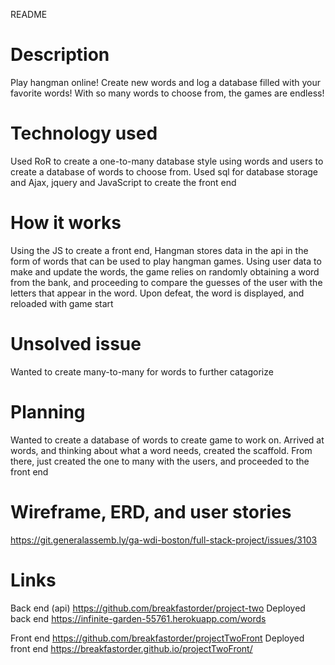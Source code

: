 README

# Description
Play hangman online! Create new words and log a database filled with your
favorite words! With so many words to choose from, the games are endless!

# Technology used
Used RoR to create a one-to-many database style using words and users to create a
database of words to choose from. Used sql for database storage and Ajax, jquery
and JavaScript to create the front end

# How it works
Using the JS to create a front end, Hangman stores data in the api in the form
of words that can be used to play hangman games. Using user data to make and
update the words, the game relies on randomly obtaining a word from the bank,
and proceeding to compare the guesses of the user with the letters that appear
in the word. Upon defeat, the word is displayed, and reloaded with game start

# Unsolved issue
Wanted to create many-to-many for words to further catagorize

# Planning
Wanted to create a database of words to create game to work on. Arrived at
words, and thinking about what a word needs, created the scaffold. From there,
just created the one to many with the users, and proceeded to the front end

# Wireframe, ERD, and user stories
https://git.generalassemb.ly/ga-wdi-boston/full-stack-project/issues/3103

# Links
Back end (api)
https://github.com/breakfastorder/project-two
Deployed back end
https://infinite-garden-55761.herokuapp.com/words


Front end
https://github.com/breakfastorder/projectTwoFront
Deployed front end
https://breakfastorder.github.io/projectTwoFront/
